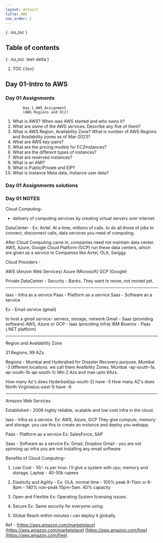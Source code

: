 ```yaml
---
layout: default
title: AWS
nav_order: 2
---
```


{: .no_toc }

## Table of contents
{: .no_toc .text-delta }

1. TOC
{:toc}


 ## Day 01-Intro to AWS <br>
### Day 01 Assignments <br>
			Day-1_AWS_Assignment 
			(AWS Regions and EC2)

1.	What is AWS? When was AWS started and who owns it?
2.	What are some of the AWS services. Describe any five of them? 
3.	What is AWS Region, Availability Zone? What is number of AWS Regions and Availability zones as of Mar-2023?
4.	What are AWS key-pairs? 
5.	What are the pricing models for EC2instances? 
6.	What are the different types of instances? 
7.	What are reserved instances? 
8.	What is an AMI? 
9.	What is Public/Private and EIP? 
10.	What is Instance Meta data, Instance user data?

### Day 01 Assignments solutions

### Day 01 NOTES
Cloud Computing-
 - delivery of computing services by creating virtual servers over internet.

DataCenter -
Ex: Airtel.
At a time, millions of calls.
to do all those of jobs to connect, disconnect calls, data services you need of computing.

After Cloud Computing came in, companies need not maintain data center. AWS, Azure, Google Cloud Platform (GCP) run these data centers, which are given as a service to Companies like Airtel, OLA, Swiggy. 

Cloud Providers -

AWS (Amzon Web Services)
Azure (Microsoft)
GCP (Google)

Private DataCenter -
Security - Banks.
They want to move, not moved yet.

---------------------------------
Iaas - Infra as a service
Paas - Platform as a service
Saas - Software as a service

Ex - Email service (gmail)

to host a gmail service- servers, storage, network
Gmail - Saas (providing software)
AWS, Azure or GCP - Iaas (providing infra)
IBM Bluemix - Paas (.NET platform)

--------------------------------
Region and Availability Zone

31 Regions, 99 AZs.

Regions - Mumbai and Hyderabad
for Disaster Recovery purpose.
Mumbai -3 different locaitons. we call them Availbility Zones.
Mumbai -ap-south-1a, ap-south-1b-ap-south-1c
Min 2 Azs and max upto 6Azs.

How many Az's does Hyderbad(ap-south-2) have -3
How many AZ's does North Virginia(us-east-1) have -6 

--------------------------------
Amazon Web Services

Established - 2006
highly reliable, scalable and low cost infra in the cloud.

Iaas - Infra as a service. Ex: AWS, Azure, GCP
They give compute, memory and storage. you use this to create an instance and deploy you webapp.

Paas - Platform as a service
Ex: SalesForce, SAP 

Saas - Software as a service
Ex: Gmail, Dropbox
Gmail - 
you are not spinning up infra
you are not installing any email software

Benefits of Cloud Computing-
1. Low Cost - 10/- rs per hour. i'll give a system with cpu, memory and storage.
Laptop - 40-50k rupees

2. Elasticity and Agility - 
Ex: OLA. 
normal time - 100%
peak 9-11am or 6-8pm - 140%
non-peak 10pm-5am. 40% capacity

3. Open and Flexible
Ex: Operating System licensing issues.

4. Secure
Ex: Same security for everyone using.

5. Global Reach
within minutes i can deploy it globally.


Ref -
[https://aws.amazon.com/marketplace](https://aws.amazon.com/marketplace)
[https://aws.amazon.com/free](https://aws.amazon.com/free)











